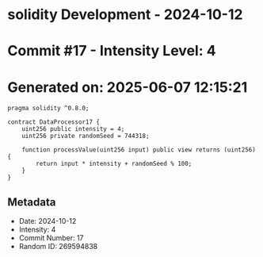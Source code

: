 ﻿# solidity Development - 2024-10-12
# Commit #17 - Intensity Level: 4
# Generated on: 2025-06-07 12:15:21
```solidity
pragma solidity ^0.8.0;

contract DataProcessor17 {
    uint256 public intensity = 4;
    uint256 private randomSeed = 744318;

    function processValue(uint256 input) public view returns (uint256) {
        return input * intensity + randomSeed % 100;
    }
}
```
## Metadata
- Date: 2024-10-12
- Intensity: 4
- Commit Number: 17
- Random ID: 269594838
